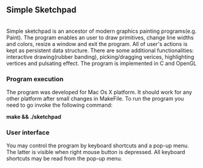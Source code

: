 <h2>Simple Sketchpad</h2><br>
Simple sketchpad is an ancestor of modern graphics painting programs(e.g. Paint). The program enables an user to draw primitives, change line widths and colors, resize a window and exit the program. All of user's actions is kept as persistent data structure. There are some additional functionalities: interactive drawing(rubber banding), picking/dragging verices, highlighting vertices and pulsating effect. The program is implemented in C and OpenGL


<h3>Program execution</h3>
The program was developed for Mac Os X platform. It should work for any other platform after small changes in MakeFile. To run the program you need to go invoke the following command:

<b>make && ./sketchpad</b>

<h3>User interface</h3>
You may control the program by keyboard shortcuts and a pop-up menu. The latter is visible when right mouse button is depressed. All keyboard shortcuts may be read from the pop-up menu.
